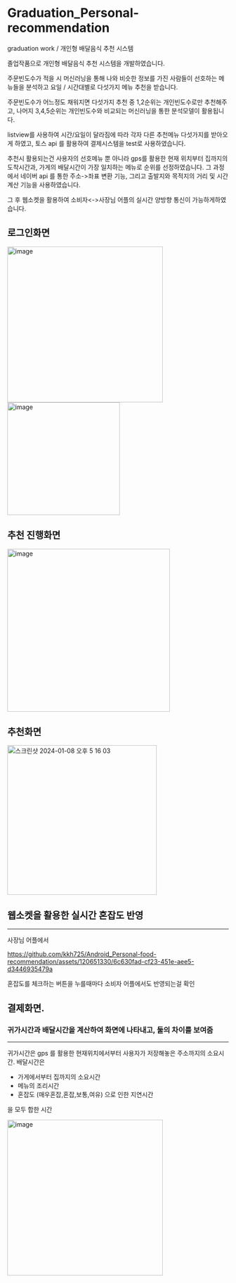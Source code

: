
# Graduation_Personal-recommendation

graduation work / 개인형 배달음식 추천 시스템

졸업작품으로 개인형 배달음식 추천 시스템을 개발하였습니다.

주문빈도수가 적을 시 머신러닝을 통해 나와 비슷한 정보를 가진 사람들이 선호하는 메뉴들을 분석하고
요일 / 시간대별로 다섯가지 메뉴 추천을 받습니다.

주문빈도수가 어느정도 채워지면 다섯가지 추천 중 1,2순위는 개인빈도수로만 추천해주고,
나머지 3,4,5순위는 개인빈도수와 비교되는 머신러닝을 통한 분석모델이 활용됩니다.

listview를 사용하여 시간/요일이 달라짐에 따라 각자 다른 추천메뉴 다섯가지를 받아오게 하였고,
토스 api 를 활용하여 결제시스템을 test로 사용하였습니다.

추천시 활용되는건 사용자의 선호메뉴 뿐 아니라 gps를 활용한 현재 위치부터 집까지의 도착시간과,
가게의 배달시간이 가장 일치하는 메뉴로 순위를 선정하였습니다. 그 과정에서 네이버 api 를 통한 주소->좌표 변환 기능, 그리고 출발지와 목적지의 거리 및 시간 계산 기능을 사용하였습니다.

그 후 웹소켓을 활용하여 소비자<->사장님 어플의 실시간 양방향 통신이 가능하게하였습니다.

## 로그인화면
<img width="354" alt="image" src="https://github.com/kkh725/Android_Personal-food-recommendation/assets/120651330/b940668f-cffe-4703-8e45-dc37c9a0d16e">

<img width="256" alt="image" src="https://github.com/kkh725/Android_Personal-food-recommendation/assets/120651330/e43512c5-6dfa-4db1-aca2-4a927fff2c0b">

## 추천 진행화면
<img width="370" alt="image" src="https://github.com/kkh725/Android_Personal-food-recommendation/assets/120651330/863e0508-9e79-4db9-8fc5-ffc929a66f77">


## 추천화면 
<img width="340" alt="스크린샷 2024-01-08 오후 5 16 03" src="https://github.com/kkh725/Android_Personal-food-recommendation/assets/120651330/70aa896b-614d-479f-b083-c24c96b6eae0">

## 웹소켓을 활용한 실시간 혼잡도 반영 
----------
사장님 어플에서 

https://github.com/kkh725/Android_Personal-food-recommendation/assets/120651330/6c630fad-cf23-451e-aee5-d3446935479a

혼잡도를 체크하는 버튼을 누를때마다 소비자 어플에서도 반영되는걸 확인


## 결제화면.
### 귀가시간과 배달시간을 계산하여 화면에 나타내고, 둘의 차이를 보여줌
---------

귀가시간은 gps 를 활용한 현재위치에서부터 사용자가 저장해놓은 주소까지의 소요시간.
배달시간은
- 가게에서부터 집까지의 소요시간
- 메뉴의 조리시간
- 혼잡도 (매우혼잡,혼잡,보통,여유) 으로 인한 지연시간
  
을 모두 합한 시간

<img width="354" alt="image" src="https://github.com/kkh725/Android_Personal-food-recommendation/assets/120651330/c36b62fa-e586-42af-b94b-806add0a7ef2">









